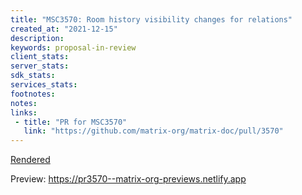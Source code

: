 ```yaml
---
title: "MSC3570: Room history visibility changes for relations"
created_at: "2021-12-15"
description:
keywords: proposal-in-review
client_stats:
server_stats:
sdk_stats:
services_stats:
footnotes:
notes:
links:
 - title: "PR for MSC3570"
   link: "https://github.com/matrix-org/matrix-doc/pull/3570"
---
```

[Rendered](https://github.com/matrix-org/matrix-doc/blob/bwindels/relations-visibility/proposals/3570-relations-visibility.md)


<!-- Replace -->
Preview: https://pr3570--matrix-org-previews.netlify.app
<!-- Replace -->

